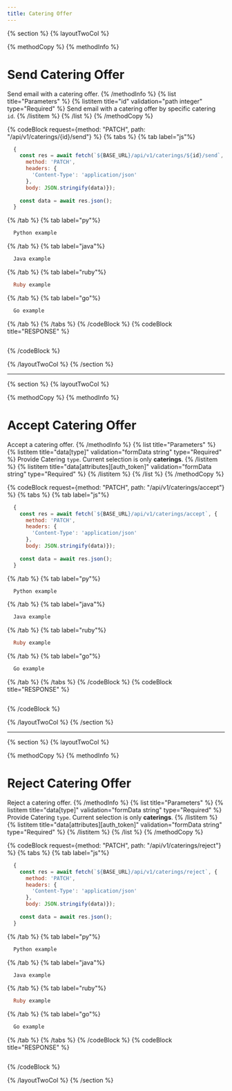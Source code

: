```yaml
---
title: Catering Offer
---
```

{% section %}
{% layoutTwoCol %}

{% methodCopy %}
{% methodInfo %}
  # Send Catering Offer
  Send email with a catering offer.
{% /methodInfo %}
{% list title="Parameters" %}
  {% listitem title="id" validation="path integer" type="Required" %}
  Send email with a catering offer by specific catering `id`.
  {% /listitem %}
{% /list %}
{% /methodCopy %}

{% codeBlock request={method: "PATCH", path: "/api/v1/caterings/{id}/send"} %}
{% tabs %}
  {% tab label="js"%}
  ```js
    {
      const res = await fetch(`${BASE_URL}/api/v1/caterings/${id}/send`, {
        method: 'PATCH',
        headers: {
          'Content-Type': 'application/json'
        },
        body: JSON.stringify(data)});
        
      const data = await res.json();
    }
  ```
  {% /tab %}
  {% tab label="py"%}
  ```py
    Python example
  ```
  {% /tab %}
  {% tab label="java"%}
  ```java
    Java example
  ```
  {% /tab %}
  {% tab label="ruby"%}
  ```ruby
    Ruby example
  ```
  {% /tab %}
  {% tab label="go"%}
  ```go
    Go example
  ```
  {% /tab %}
{% /tabs %}
{% /codeBlock %}
{% codeBlock title="RESPONSE" %}
  ```json
  ```
{% /codeBlock %}  

{% /layoutTwoCol %}
{% /section %}

- - -

{% section %}
{% layoutTwoCol %}

{% methodCopy %}
{% methodInfo %}
  # Accept Catering Offer
  Accept a catering offer.
{% /methodInfo %}
{% list title="Parameters" %}
  {% listitem title="data[type]" validation="formData string" type="Required" %}
  Provide Catering `type`. Current selection is only **caterings**.
  {% /listitem %}
  {% listitem title="data[attributes][auth_token]" validation="formData string" type="Required" %}
  {% /listitem %}
{% /list %}
{% /methodCopy %}

{% codeBlock request={method: "PATCH", path: "/api/v1/caterings/accept"} %}
{% tabs %}
  {% tab label="js"%}
  ```js
    {
      const res = await fetch(`${BASE_URL}/api/v1/caterings/accept`, {
        method: 'PATCH',
        headers: {
          'Content-Type': 'application/json'
        },
        body: JSON.stringify(data)});
        
      const data = await res.json();
    }
  ```
  {% /tab %}
  {% tab label="py"%}
  ```py
    Python example
  ```
  {% /tab %}
  {% tab label="java"%}
  ```java
    Java example
  ```
  {% /tab %}
  {% tab label="ruby"%}
  ```ruby
    Ruby example
  ```
  {% /tab %}
  {% tab label="go"%}
  ```go
    Go example
  ```
  {% /tab %}
{% /tabs %}
{% /codeBlock %}
{% codeBlock title="RESPONSE" %}
  ```json
  ```
{% /codeBlock %}  

{% /layoutTwoCol %}
{% /section %}

- - -

{% section %}
{% layoutTwoCol %}

{% methodCopy %}
{% methodInfo %}
  # Reject Catering Offer
  Reject a catering offer.
{% /methodInfo %}
{% list title="Parameters" %}
  {% listitem title="data[type]" validation="formData string" type="Required" %}
  Provide Catering `type`. Current selection is only **caterings**.
  {% /listitem %}
  {% listitem title="data[attributes][auth_token]" validation="formData string" type="Required" %}
  {% /listitem %}
{% /list %}
{% /methodCopy %}

{% codeBlock request={method: "PATCH", path: "/api/v1/caterings/reject"} %}
{% tabs %}
  {% tab label="js"%}
  ```js
    {
      const res = await fetch(`${BASE_URL}/api/v1/caterings/reject`, {
        method: 'PATCH',
        headers: {
          'Content-Type': 'application/json'
        },
        body: JSON.stringify(data)});
        
      const data = await res.json();
    }
  ```
  {% /tab %}
  {% tab label="py"%}
  ```py
    Python example
  ```
  {% /tab %}
  {% tab label="java"%}
  ```java
    Java example
  ```
  {% /tab %}
  {% tab label="ruby"%}
  ```ruby
    Ruby example
  ```
  {% /tab %}
  {% tab label="go"%}
  ```go
    Go example
  ```
  {% /tab %}
{% /tabs %}
{% /codeBlock %}
{% codeBlock title="RESPONSE" %}
  ```json
  ```
{% /codeBlock %}  

{% /layoutTwoCol %}
{% /section %}